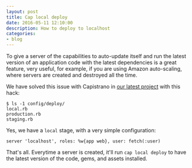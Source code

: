 ```yaml
---
layout: post
title: Cap local deploy
date: 2016-05-11 12:10:00
description: How to deploy to localhost
categories:
- blog
---
```


To give a server of the capabilities to auto-update itself and run the latest version of an
application code with the latest dependencies is a great feature, very useful, for example, if you
are using Amazon auto-scaling, where servers are created and destroyed all the time.

We have solved this issue with Capistrano in [our latest project](https://offshoreleaks.icij.org)
with this hack:

```
$ ls -1 config/deploy/
local.rb
production.rb
staging.rb
```

Yes, we have a `local` stage, with a very simple configuration:

```
server 'localhost', roles: %w{app web}, user: fetch(:user)
```

That's all. Everytime a server is created, it'll run `cap local deploy` to have the latest version
of the code, gems, and assets installed.
